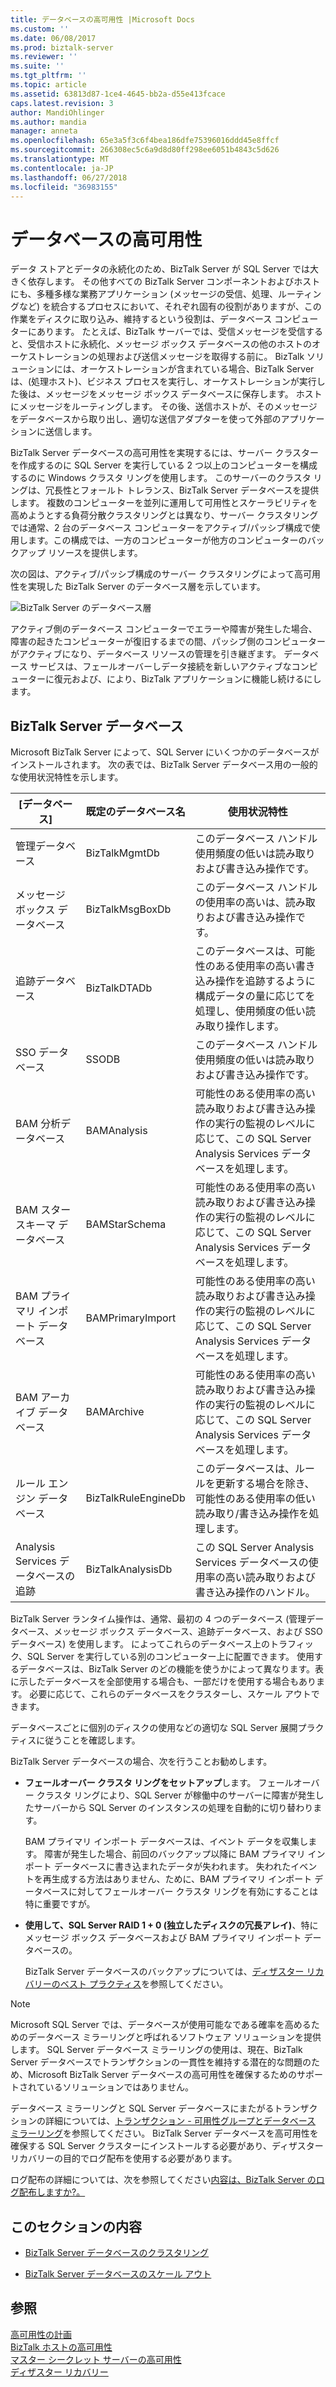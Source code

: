 ```yaml
---
title: データベースの高可用性 |Microsoft Docs
ms.custom: ''
ms.date: 06/08/2017
ms.prod: biztalk-server
ms.reviewer: ''
ms.suite: ''
ms.tgt_pltfrm: ''
ms.topic: article
ms.assetid: 63813d87-1ce4-4645-bb2a-d55e413fcace
caps.latest.revision: 3
author: MandiOhlinger
ms.author: mandia
manager: anneta
ms.openlocfilehash: 65e3a5f3c6f4bea186dfe75396016ddd45e8ffcf
ms.sourcegitcommit: 266308ec5c6a9d8d80ff298ee6051b4843c5d626
ms.translationtype: MT
ms.contentlocale: ja-JP
ms.lasthandoff: 06/27/2018
ms.locfileid: "36983155"
---
```

# <a name="high-availability-for-databases"></a>データベースの高可用性
データ ストアとデータの永続化のため、BizTalk Server が SQL Server では大きく依存します。 その他すべての BizTalk Server コンポーネントおよびホストにも、多種多様な業務アプリケーション (メッセージの受信、処理、ルーティングなど) を統合するプロセスにおいて、それぞれ固有の役割がありますが、この作業をディスクに取り込み、維持するという役割は、データベース コンピューターにあります。 たとえば、BizTalk サーバーでは、受信メッセージを受信すると、受信ホストに永続化、メッセージ ボックス データベースの他のホストのオーケストレーションの処理および送信メッセージを取得する前に。 BizTalk ソリューションには、オーケストレーションが含まれている場合、BizTalk Server は、(処理ホスト)、ビジネス プロセスを実行し、オーケストレーションが実行した後は、メッセージをメッセージ ボックス データベースに保存します。 ホストにメッセージをルーティングします。 その後、送信ホストが、そのメッセージをデータベースから取り出し、適切な送信アダプターを使って外部のアプリケーションに送信します。  
  
 BizTalk Server データベースの高可用性を実現するには、サーバー クラスターを作成するのに SQL Server を実行している 2 つ以上のコンピューターを構成するのに Windows クラスタ リングを使用します。 このサーバーのクラスタ リングは、冗長性とフォールト トレランス、BizTalk Server データベースを提供します。 複数のコンピューターを並列に運用して可用性とスケーラビリティを高めようとする負荷分散クラスタリングとは異なり、サーバー クラスタリングでは通常、2 台のデータベース コンピューターをアクティブ/パッシブ構成で使用します。この構成では、一方のコンピューターが他方のコンピューターのバックアップ リソースを提供します。  
  
 次の図は、アクティブ/パッシブ構成のサーバー クラスタリングによって高可用性を実現した BizTalk Server のデータベース層を示しています。  
  
 ![BizTalk Server のデータベース層](../core/media/tdi-highava-sqlcluster.gif "TDI_HighAva_SQLCluster")  
  
 アクティブ側のデータベース コンピューターでエラーや障害が発生した場合、障害の起きたコンピューターが復旧するまでの間、パッシブ側のコンピューターがアクティブになり、データベース リソースの管理を引き継ぎます。 データベース サービスは、フェールオーバーしデータ接続を新しいアクティブなコンピューターに復元および、により、BizTalk アプリケーションに機能し続けるにします。  
  
## <a name="biztalk-server-databases"></a>BizTalk Server データベース  
 Microsoft BizTalk Server によって、SQL Server にいくつかのデータベースがインストールされます。 次の表では、BizTalk Server データベース用の一般的な使用状況特性を示します。  
  
|[データベース]|既定のデータベース名|使用状況特性|  
|--------------|---------------------------|---------------------------|  
|管理データベース|BizTalkMgmtDb|このデータベース ハンドル使用頻度の低いは読み取りおよび書き込み操作です。|  
|メッセージ ボックス データベース|BizTalkMsgBoxDb|このデータベース ハンドルの使用率の高いは、読み取りおよび書き込み操作です。|  
|追跡データベース|BizTalkDTADb|このデータベースは、可能性のある使用率の高い書き込み操作を追跡するように構成データの量に応じてを処理し、使用頻度の低い読み取り操作します。|  
|SSO データベース|SSODB|このデータベース ハンドル使用頻度の低いは読み取りおよび書き込み操作です。|  
|BAM 分析データベース|BAMAnalysis|可能性のある使用率の高い読み取りおよび書き込み操作の実行の監視のレベルに応じて、この SQL Server Analysis Services データベースを処理します。|  
|BAM スター スキーマ データベース|BAMStarSchema|可能性のある使用率の高い読み取りおよび書き込み操作の実行の監視のレベルに応じて、この SQL Server Analysis Services データベースを処理します。|  
|BAM プライマリ インポート データベース|BAMPrimaryImport|可能性のある使用率の高い読み取りおよび書き込み操作の実行の監視のレベルに応じて、この SQL Server Analysis Services データベースを処理します。|  
|BAM アーカイブ データベース|BAMArchive|可能性のある使用率の高い読み取りおよび書き込み操作の実行の監視のレベルに応じて、この SQL Server Analysis Services データベースを処理します。|  
|ルール エンジン データベース|BizTalkRuleEngineDb|このデータベースは、ルールを更新する場合を除き、可能性のある使用率の低い読み取り/書き込み操作を処理します。|  
|Analysis Services データベースの追跡|BizTalkAnalysisDb|この SQL Server Analysis Services データベースの使用率の高い読み取りおよび書き込み操作のハンドル。|  
  
 BizTalk Server ランタイム操作は、通常、最初の 4 つのデータベース (管理データベース、メッセージ ボックス データベース、追跡データベース、および SSO データベース) を使用します。 によってこれらのデータベース上のトラフィック、SQL Server を実行している別のコンピューター上に配置できます。 使用するデータベースは、BizTalk Server のどの機能を使うかによって異なります。表に示したデータベースを全部使用する場合も、一部だけを使用する場合もあります。 必要に応じて、これらのデータベースをクラスターし、スケール アウトできます。  
  
 データベースごとに個別のディスクの使用などの適切な SQL Server 展開プラクティスに従うことを確認します。  
  
 BizTalk Server データベースの場合、次を行うことお勧めします。  
  
- **フェールオーバー クラスタ リングをセットアップ**します。 フェールオーバー クラスタ リングにより、SQL Server が稼働中のサーバーに障害が発生したサーバーから SQL Server のインスタンスの処理を自動的に切り替わります。  
  
   BAM プライマリ インポート データベースは、イベント データを収集します。 障害が発生した場合、前回のバックアップ以降に BAM プライマリ インポート データベースに書き込まれたデータが失われます。 失われたイベントを再生成する方法はありません、ために、BAM プライマリ インポート データベースに対してフェールオーバー クラスタ リングを有効にすることは特に重要ですが。  
  
- **使用して、SQL Server RAID 1 + 0 (独立したディスクの冗長アレイ)**、特にメッセージ ボックス データベースおよび BAM プライマリ インポート データベースの。  
  
  BizTalk Server データベースのバックアップについては、[ディザスター リカバリーのベスト プラクティス](../technical-guides/best-practices-for-disaster-recovery.md)を参照してください。  
  
> [!NOTE]  
>  Microsoft SQL Server では、データベースが使用可能なである確率を高めるためのデータベース ミラーリングと呼ばれるソフトウェア ソリューションを提供します。 SQL Server データベース ミラーリングの使用は、現在、BizTalk Server データベースでトランザクションの一貫性を維持する潜在的な問題のため、Microsoft BizTalk Server データベースの高可用性を確保するためのサポートされているソリューションではありません。  
>   
>  データベース ミラーリングと SQL Server データベースにまたがるトランザクションの詳細については、[トランザクション - 可用性グループとデータベース ミラーリング](https://docs.microsoft.com/sql/database-engine/availability-groups/windows/transactions-always-on-availability-and-database-mirroring)を参照してください。 BizTalk Server データベースを高可用性を確保する SQL Server クラスターにインストールする必要があり、ディザスター リカバリーの目的でログ配布を使用する必要があります。  
>   
>  ログ配布の詳細については、次を参照してください[内容は、BizTalk Server のログ配布しますか?。](../technical-guides/what-is-biztalk-server-log-shipping.md)  
  
## <a name="in-this-section"></a>このセクションの内容  
  
-   [BizTalk Server データベースのクラスタリング](../technical-guides/clustering-the-biztalk-server-databases2.md)  
  
-   [BizTalk Server データベースのスケール アウト](../technical-guides/scaling-out-the-biztalk-server-databases.md)  
  
## <a name="see-also"></a>参照  
 [高可用性の計画](../technical-guides/planning-for-high-availability2.md)   
 [BizTalk ホストの高可用性](../technical-guides/high-availability-for-biztalk-hosts.md)   
 [マスター シークレット サーバーの高可用性](../technical-guides/high-availability-for-the-master-secret-server.md)   
 [ディザスター リカバリー](../technical-guides/disaster-recovery.md)